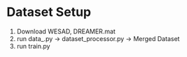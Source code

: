 # Dataset Setup

1. Download WESAD, DREAMER.mat
2. run data\_.py -> dataset_processor.py -> Merged Dataset
3. run train.py
